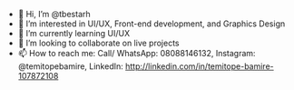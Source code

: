 - 👋 Hi, I’m @tbestarh
- 👀 I’m interested in UI/UX, Front-end development, and Graphics Design
- 🌱 I’m currently learning UI/UX
- 💞️ I’m looking to collaborate on live projects
- 📫 How to reach me: Call/ WhatsApp: 08088146132, Instagram: @temitopebamire, LinkedIn: http://linkedin.com/in/temitope-bamire-107872108

<!---
tbestarh/tbestarh is a ✨ special ✨ repository because its `README.md` (this file) appears on your GitHub profile.
You can click the Preview link to take a look at your changes.
--->

